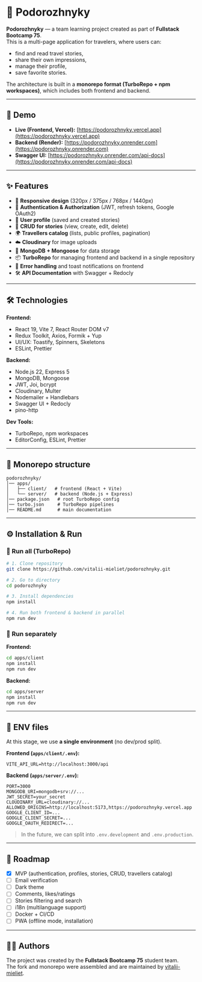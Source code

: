 # 🌿 Podorozhnyky

**Podorozhnyky** — a team learning project created as part of **Fullstack Bootcamp 75**.  
This is a multi-page application for travelers, where users can:

- find and read travel stories,
- share their own impressions,
- manage their profile,
- save favorite stories.

The architecture is built in a **monorepo format (TurboRepo + npm workspaces)**, which includes both frontend and backend.

---

## 🚀 Demo

- **Live (Frontend, Vercel):** [https://podorozhnyky.vercel.app](https://podorozhnyky.vercel.app)
- **Backend (Render):** [https://podorozhnyky.onrender.com](https://podorozhnyky.onrender.com)
- **Swagger UI:** [https://podorozhnyky.onrender.com/api-docs](https://podorozhnyky.onrender.com/api-docs)

---

## ✨ Features

- 📱 **Responsive design** (320px / 375px / 768px / 1440px)
- 🔐 **Authentication & Authorization** (JWT, refresh tokens, Google OAuth2)
- 👤 **User profile** (saved and created stories)
- 📝 **CRUD for stories** (view, create, edit, delete)
- 🌍 **Travellers catalog** (lists, public profiles, pagination)
- ☁️ **Cloudinary** for image uploads
- 📡 **MongoDB + Mongoose** for data storage
- 📦 **TurboRepo** for managing frontend and backend in a single repository
- 🚨 **Error handling** and toast notifications on frontend
- 🛠 **API Documentation** with Swagger + Redocly

---

## 🛠 Technologies

**Frontend:**

- React 19, Vite 7, React Router DOM v7
- Redux Toolkit, Axios, Formik + Yup
- UI/UX: Toastify, Spinners, Skeletons
- ESLint, Prettier

**Backend:**

- Node.js 22, Express 5
- MongoDB, Mongoose
- JWT, Joi, bcrypt
- Cloudinary, Multer
- Nodemailer + Handlebars
- Swagger UI + Redocly
- pino-http

**Dev Tools:**

- TurboRepo, npm workspaces
- EditorConfig, ESLint, Prettier

---

## 📂 Monorepo structure

```plaintext
podorozhnyky/
│── apps/
│   ├── client/   # frontend (React + Vite)
│   └── server/   # backend (Node.js + Express)
│── package.json   # root TurboRepo config
│── turbo.json     # TurboRepo pipelines
│── README.md      # main documentation
```

---

## ⚙️ Installation & Run

### 🔹 Run all (TurboRepo)

```bash
# 1. Clone repository
git clone https://github.com/vitalii-mieliet/podorozhnyky.git

# 2. Go to directory
cd podorozhnyky

# 3. Install dependencies
npm install

# 4. Run both frontend & backend in parallel
npm run dev
```

### 🔹 Run separately

**Frontend:**

```bash
cd apps/client
npm install
npm run dev
```

**Backend:**

```bash
cd apps/server
npm install
npm run dev
```

---

## 🔑 ENV files

At this stage, we use **a single environment** (no dev/prod split).

**Frontend (`apps/client/.env`):**

```env
VITE_API_URL=http://localhost:3000/api
```

**Backend (`apps/server/.env`):**

```env
PORT=3000
MONGODB_URI=mongodb+srv://...
JWT_SECRET=your_secret
CLOUDINARY_URL=cloudinary://...
ALLOWED_ORIGINS=http://localhost:5173,https://podorozhnyky.vercel.app
GOOGLE_CLIENT_ID=...
GOOGLE_CLIENT_SECRET=...
GOOGLE_OAUTH_REDIRECT=...
```

> In the future, we can split into `.env.development` and `.env.production`.

---

## 📌 Roadmap

- [x] MVP (authentication, profiles, stories, CRUD, travellers catalog)
- [ ] Email verification
- [ ] Dark theme
- [ ] Comments, likes/ratings
- [ ] Stories filtering and search
- [ ] i18n (multilanguage support)
- [ ] Docker + CI/CD
- [ ] PWA (offline mode, installation)

---

## 👨‍💻 Authors

The project was created by the **Fullstack Bootcamp 75** student team.  
The fork and monorepo were assembled and are maintained by [vitalii-mieliet](https://github.com/vitalii-mieliet).

